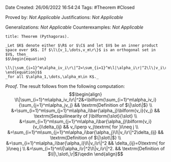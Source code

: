 <div class="topSpace"></div>

Date Created: 26/06/2022 16:54:24
Tags: #Theorem #Closed

Proved by: _Not Applicable_
Justifications: _Not Applicable_

Generalizations: _Not Applicable_
Counterexamples: _Not Applicable_

``` ad-Theorem
title: Theorem (Pythagoras).

_Let $K$ denote either $\R$ or $\C$ and let $V$ be an inner product space over $K$. If $\l\{v_1,\dots,v_m\r\}$ is an orthogonal set in $V$, then_
$$\begin{equation}
    \l\|\sum_{i=1}^m\alpha_iv_i\r\|^2=\sum_{i=1}^m\l|\alpha_i\r|^2\l\|v_i\r\|^2
\end{equation}$$
_for all $\alpha_1,\dots,\alpha_m\in K$._

```

_Proof_. The result follows from the following computation:
$$\begin{align}
    \l\|\sum_{i=1}^m\alpha_iv_i\r\|^2&=\bilform{\sum_{i=1}^m\alpha_iv_i}{\sum_{j=1}^m\alpha_jv_j} && \textrm{Definition of $\|\slot\|$} \\
    &=\sum_{i=1}^m\sum_{j=1}^m\alpha_i\bar{\alpha_j}\bilform{v_i}{v_j} && \textrm{Sesquilinearity of }\bilform{\slot}{\slot} \\
    &=\sum_{i=1}^m\sum_{j=1}^m\alpha_i\bar{\alpha_j}\bilform{v_i}{v_i}\delta_{ij} && v_i\perp v_j\textrm{ for }i\neq j \\
    &=\sum_{i=1}^m\sum_{j=1}^m\alpha_i\bar{\alpha_j}\l\|v_i\r\|^2\delta_{ij} && \textrm{Definition of $\|\slot\|$} \\
    &=\sum_{i=1}^m\alpha_i\bar{\alpha_i}\l\|v_i\r\|^2 && \delta_{ij}=0\textrm{ for }i\neq j \\
    &=\sum_{i=1}^m\l|\alpha_i\r|^2\l\|v_i\r\|^2. && \textrm{Definition of $\l|\,\slot\,\r|$}\qedin
\end{align}$$
